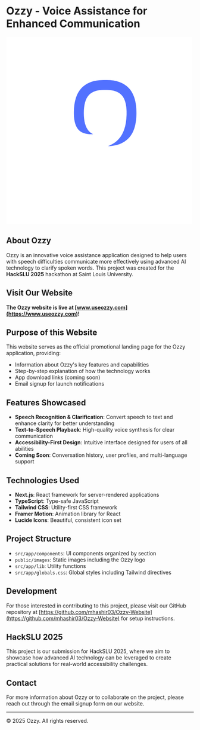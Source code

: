 # Ozzy - Voice Assistance for Enhanced Communication

![Ozzy Logo](public/images/ozzy-logo.png)

## About Ozzy

Ozzy is an innovative voice assistance application designed to help users with speech difficulties communicate more effectively using advanced AI technology to clarify spoken words. This project was created for the **HackSLU 2025** hackathon at Saint Louis University.

## Visit Our Website

**The Ozzy website is live at [www.useozzy.com](https://www.useozzy.com)!**

## Purpose of this Website

This website serves as the official promotional landing page for the Ozzy application, providing:

- Information about Ozzy's key features and capabilities
- Step-by-step explanation of how the technology works
- App download links (coming soon)
- Email signup for launch notifications

## Features Showcased

- **Speech Recognition & Clarification**: Convert speech to text and enhance clarity for better understanding
- **Text-to-Speech Playback**: High-quality voice synthesis for clear communication
- **Accessibility-First Design**: Intuitive interface designed for users of all abilities
- **Coming Soon**: Conversation history, user profiles, and multi-language support

## Technologies Used

- **Next.js**: React framework for server-rendered applications
- **TypeScript**: Type-safe JavaScript
- **Tailwind CSS**: Utility-first CSS framework
- **Framer Motion**: Animation library for React
- **Lucide Icons**: Beautiful, consistent icon set

## Project Structure

- `src/app/components`: UI components organized by section
- `public/images`: Static images including the Ozzy logo
- `src/app/lib`: Utility functions
- `src/app/globals.css`: Global styles including Tailwind directives

## Development

For those interested in contributing to this project, please visit our GitHub repository at [https://github.com/mhashir03/Ozzy-Website](https://github.com/mhashir03/Ozzy-Website) for setup instructions.

## HackSLU 2025

This project is our submission for HackSLU 2025, where we aim to showcase how advanced AI technology can be leveraged to create practical solutions for real-world accessibility challenges.

## Contact

For more information about Ozzy or to collaborate on the project, please reach out through the email signup form on our website.

---

© 2025 Ozzy. All rights reserved.
